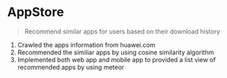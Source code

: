 # AppStore
> Recommend similar apps for users based on their download history

1. Crawled the apps information from huawei.com
2. Recommended the similiar apps by using cosine similarity algorithm
3. Implemented both web app and mobile app to provided a list view of recommended apps by using meteor

